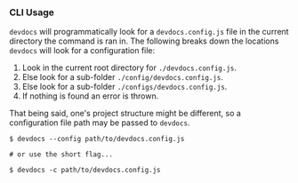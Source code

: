 ### CLI Usage

`devdocs` will programmatically look for a `devdocs.config.js` file in the current directory the command is ran in. The following breaks down the locations `devdocs` will look for a configuration file:
1. Look in the current root directory for `./devdocs.config.js`.
2. Else look for a sub-folder `./config/devdocs.config.js`.
3. Else look for a sub-folder `./configs/devdocs.config.js`.
4. If nothing is found an error is thrown.

That being said, one's project structure might be different, so a configuration file path may be passed to `devdocs`.

```
$ devdocs --config path/to/devdocs.config.js

# or use the short flag...

$ devdocs -c path/to/devdocs.config.js
```
